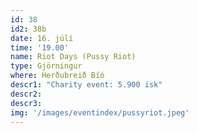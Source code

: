 ```yaml
---
id: 38
id2: 38b
date: 16. júlí
time: '19.00'
name: Riot Days (Pussy Riot)
type: Gjörningur
where: Herðubreið Bíó
descr1: "Charity event: 5.900 isk"
descr2: 
descr3: 
img: '/images/eventindex/pussyriot.jpeg'
---
```

